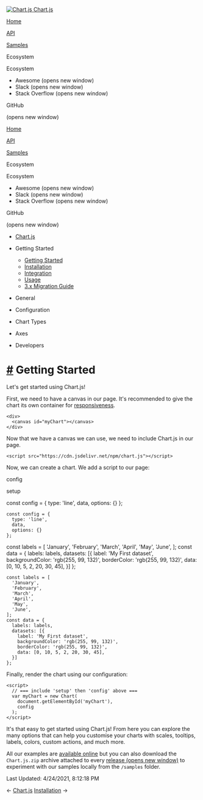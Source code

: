 <a href="/docs/3.2.0/" class="home-link router-link-active"><img src="/docs/3.2.0/favicon.ico" alt="Chart.js" class="logo" /> <span class="site-name can-hide">Chart.js</span></a>

<a href="/docs/3.2.0/" class="nav-link">Home</a>

<a href="/docs/3.2.0/api/" class="nav-link">API</a>

<a href="/docs/3.2.0/samples/" class="nav-link">Samples</a>

<span class="title">Ecosystem</span> <span class="arrow down"></span>

<span class="title">Ecosystem</span> <span class="arrow right"></span>

-   Awesome
    <span class="sr-only">(opens new window)</span>
-   Slack
    <span class="sr-only">(opens new window)</span>
-   Stack Overflow
    <span class="sr-only">(opens new window)</span>

GitHub

<span class="sr-only">(opens new window)</span>

<a href="/docs/3.2.0/" class="nav-link">Home</a>

<a href="/docs/3.2.0/api/" class="nav-link">API</a>

<a href="/docs/3.2.0/samples/" class="nav-link">Samples</a>

<span class="title">Ecosystem</span> <span class="arrow down"></span>

<span class="title">Ecosystem</span> <span class="arrow right"></span>

-   Awesome
    <span class="sr-only">(opens new window)</span>
-   Slack
    <span class="sr-only">(opens new window)</span>
-   Stack Overflow
    <span class="sr-only">(opens new window)</span>

GitHub

<span class="sr-only">(opens new window)</span>

-   <a href="/docs/3.2.0/" class="sidebar-link">Chart.js</a>
-   Getting Started <span class="arrow down"></span>

    -   <a href="/docs/3.2.0/getting-started/" class="active sidebar-link">Getting Started</a>
    -   <a href="/docs/3.2.0/getting-started/installation.html" class="sidebar-link">Installation</a>
    -   <a href="/docs/3.2.0/getting-started/integration.html" class="sidebar-link">Integration</a>
    -   <a href="/docs/3.2.0/getting-started/usage.html" class="sidebar-link">Usage</a>
    -   <a href="/docs/3.2.0/getting-started/v3-migration.html" class="sidebar-link">3.x Migration Guide</a>

-   General <span class="arrow right"></span>

-   Configuration <span class="arrow right"></span>

-   Chart Types <span class="arrow right"></span>

-   Axes <span class="arrow right"></span>

-   Developers <span class="arrow right"></span>

<a href="#getting-started" class="header-anchor">#</a> Getting Started
======================================================================

Let's get started using Chart.js!

First, we need to have a canvas in our page. It's recommended to give the chart its own container for [responsiveness](/docs/3.2.0/configuration/responsive.html).

    <div>
      <canvas id="myChart"></canvas>
    </div>

Now that we have a canvas we can use, we need to include Chart.js in our page.

    <script src="https://cdn.jsdelivr.net/npm/chart.js"></script>

Now, we can create a chart. We add a script to our page:

config

setup

<a href="https://github.com/chartjs/Chart.js/blob/master/docs/getting-started/index.md" class="code-editor-tool fab fa-github fa-lg" title="View on GitHub"></a>

const config = { type: 'line', data, options: {} };

    const config = {
      type: 'line',
      data,
      options: {}
    };

const labels = \[ 'January', 'February', 'March', 'April', 'May', 'June', \]; const data = { labels: labels, datasets: \[{ label: 'My First dataset', backgroundColor: 'rgb(255, 99, 132)', borderColor: 'rgb(255, 99, 132)', data: \[0, 10, 5, 2, 20, 30, 45\], }\] };

    const labels = [
      'January',
      'February',
      'March',
      'April',
      'May',
      'June',
    ];
    const data = {
      labels: labels,
      datasets: [{
        label: 'My First dataset',
        backgroundColor: 'rgb(255, 99, 132)',
        borderColor: 'rgb(255, 99, 132)',
        data: [0, 10, 5, 2, 20, 30, 45],
      }]
    };

Finally, render the chart using our configuration:

    <script>
      // === include 'setup' then 'config' above ===
      var myChart = new Chart(
        document.getElementById('myChart'),
        config
      );
    </script>

It's that easy to get started using Chart.js! From here you can explore the many options that can help you customise your charts with scales, tooltips, labels, colors, custom actions, and much more.

All our examples are [available online](/docs/3.2.0/samples/) but you can also download the `Chart.js.zip` archive attached to every [release <span class="sr-only">(opens new window)</span>](https://github.com/chartjs/Chart.js/releases) to experiment with our samples locally from the `/samples` folder.

<span class="prefix">Last Updated:</span> <span class="time">4/24/2021, 8:12:18 PM</span>

<span class="prev"> ← <a href="/docs/3.2.0/" class="prev router-link-active">Chart.js</a> </span> <span class="next"> [Installation](/docs/3.2.0/getting-started/installation.html) → </span>
